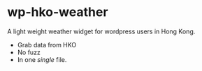 # wp-hko-weather
A light weight weather widget for wordpress users in Hong Kong.

- Grab data from HKO
- No fuzz
- In one *single* file.
